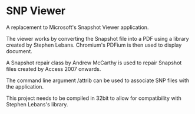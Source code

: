 # SNP Viewer

A replacement to Microsoft's Snapshot Viewer application. 

The viewer works by converting the Snapshot file into a PDF using a library created by Stephen Lebans. Chromium's PDFium is then used to display document.

A Snapshot repair class by Andrew McCarthy is used to repair Snapshot files created by Access 2007 onwards.

The command line argument /attrib can be used to associate SNP files with the application.

This project needs to be compiled in 32bit to allow for compatibility with Stephen Lebans's library.
